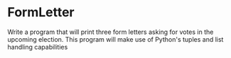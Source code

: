 # FormLetter
Write a program that will print three form letters asking for votes in the upcoming election. This program will make use of Python's tuples and list handling capabilities
